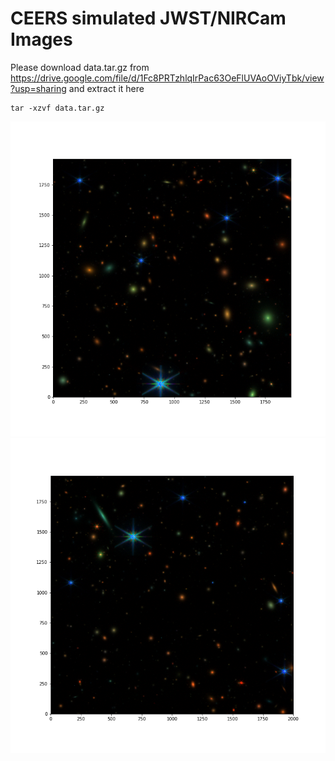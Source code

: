# CEERS simulated JWST/NIRCam Images

Please download data.tar.gz from https://drive.google.com/file/d/1Fc8PRTzhlqIrPac63OeFlUVAoOViyTbk/view?usp=sharing and extract it here

```
tar -xzvf data.tar.gz
```

![image1](rgb_crop1.png)
![image1](rgb_crop2.png)

